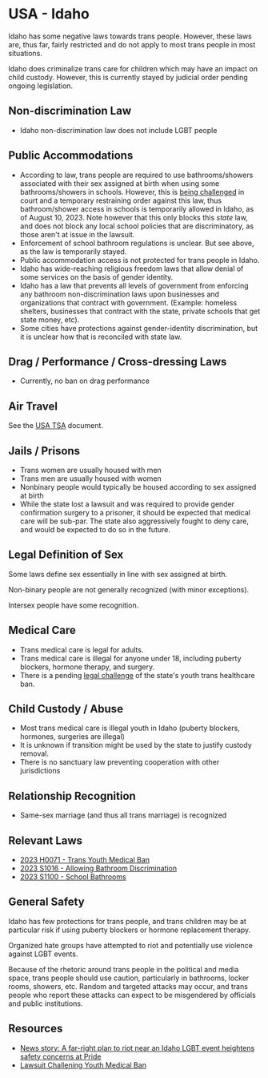 # USA - Idaho

Idaho has some negative laws towards trans people. However,
these laws are, thus far, fairly restricted and do not apply to most
trans people in most situations.

Idaho does criminalize trans care for children which may have an
impact on child custody. However, this is currently stayed by judicial
order pending ongoing legislation.

## Non-discrimination Law

 * Idaho non-discrimination law does not include LGBT people

## Public Accommodations

 * According to law, trans people are required to use bathrooms/showers
   associated with their sex assigned at birth when using some
   bathrooms/showers in schools. However, this is [being
   challenged](https://idahocapitalsun.com/2023/08/10/u-s-district-court-temporarily-blocks-enforcement-of-idaho-transgender-bathroom-law/) in
   court and a temporary restraining order against this law, thus
   bathroom/shower access in schools is temporarily allowed in Idaho, as
   of August 10, 2023.  Note however that this only blocks this _state_
   law, and does not block any local school policies that are discriminatory,
   as those aren't at issue in the lawsuit.
 * Enforcement of school bathroom regulations is unclear. But see above,
   as the law is temporarily stayed.
 * Public accommodation access is not protected for trans people in
   Idaho.
 * Idaho has wide-reaching religious freedom laws that allow denial of
   some services on the basis of gender identity.
 * Idaho has a law that prevents all levels of government from enforcing
   any bathroom non-discrimination laws upon businesses and organizations
   that contract with government. (Example: homeless shelters,
   businesses that contract with the state, private schools that get
   state money, etc).
 * Some cities have protections against gender-identity discrimination,
   but it is unclear how that is reconciled with state law.

## Drag / Performance / Cross-dressing Laws

 * Currently, no ban on drag performance

## Air Travel

See the [USA TSA](notes/tsa.md) document.

## Jails / Prisons

 * Trans women are usually housed with men
 * Trans men are usually housed with women
 * Nonbinary people would typically be housed according to sex
   assigned at birth
 * While the state lost a lawsuit and was required to provide gender
   confirmation surgery to a prisoner, it should be expected that
   medical care will be sub-par. The state also aggressively fought to
   deny care, and would be expected to do so in the future.

## Legal Definition of Sex

Some laws define sex essentially in line with sex assigned at birth.

Non-binary people are not generally recognized (with minor exceptions).

Intersex people have some recognition.

## Medical Care

 * Trans medical care is legal for adults.
 * Trans medical care is illegal for anyone under 18, including puberty
   blockers, hormone therapy, and surgery.
 * There is a pending [legal challenge](https://www.acluidaho.org/en/news/idaho-families-sue-block-idahos-ban-health-care-trans-youth)
   of the state's youth trans healthcare ban.

## Child Custody / Abuse

 * Most trans medical care is illegal youth in Idaho (puberty blockers,
   hormones, surgeries are illegal)
 * It is unknown if transition might be used by the state to justify
   custody removal.
 * There is no sanctuary law preventing cooperation with other
   jurisdictions

## Relationship Recognition

 * Same-sex marriage (and thus all trans marriage) is recognized

## Relevant Laws

 * [2023 H0071 - Trans Youth Medical Ban](https://legiscan.com/ID/text/H0071/id/2761913)
 * [2023 S1016 - Allowing Bathroom Discrimination](https://legiscan.com/ID/text/S1016/id/2744918)
 * [2023 S1100 - School Bathrooms](https://legiscan.com/ID/text/S1100/id/2730977)

## General Safety

Idaho has few protections for trans people, and trans children may be
at particular risk if using puberty blockers or hormone replacement therapy.

Organized hate groups have attempted to riot and potentially use
violence against LGBT events.

Because of the rhetoric around trans people in the political and media
space, trans people should use caution, particularly in bathrooms,
locker rooms, showers, etc.  Random and targeted attacks may occur, and
trans people who report these attacks can expect to be misgendered by
officials and public institutions.

## Resources

 * [News story: A far-right plan to riot near an Idaho LGBT event heightens safety concerns at Pride](https://www.npr.org/2022/06/15/1104481518/idaho-pride-lgbtq-patriot-front)
 * [Lawsuit Challening Youth Medical Ban](https://www.acluidaho.org/en/news/idaho-families-sue-block-idahos-ban-health-care-trans-youth)

